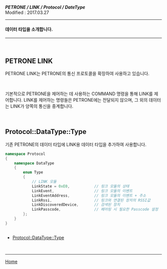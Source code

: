 ***PETRONE / LINK / Protocol / DateType***<br>
Modified : 2017.03.27

---

#### 데이터 타입을 소개합니다.

---

<br>

## PETRONE LINK

PETRONE LINK는 PETRONE의 통신 프로토콜을 확장하여 사용하고 있습니다.

<br>

기본적으로 PETRONE을 제어하는 데 사용하는 COMMAND 명령을 통해 LINK를 제어합니다. LINK를 제어하는 명령들은 PETRONE에는 전달되지 않으며, 그 외의 데이터는 LINK가 양쪽의 통신을 중계합니다.

<br>

## <a name="DataType">Protocol::DataType::Type</a>
기존 PETRONE의 데이터 타입에 LINK용 데이터 타입을 추가하여 사용합니다.

```cpp
namespace Protocol
{
    namespace DataType
    {
        enum Type
        {
            // LINK 모듈
            LinkState = 0xE0,			// 링크 모듈의 상태
            LinkEvent,					// 링크 모듈의 이벤트
            LinkEventAddress,			// 링크 모듈의 이벤트 + 주소
            LinkRssi,					// 링크와 연결된 장치의 RSSI값
            LinkDiscoveredDevice,		// 검색된 장치
            LinkPasscode,				// 페어링 시 필요한 Passcode 설정
        };
    }
}
 
```

 - [Protocol::DataType::Type](../datatype.md#DataType)


<br>

---
[Home](../../../README.md)
